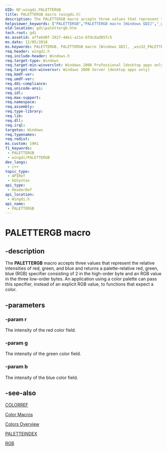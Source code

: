```yaml
---
UID: NF:wingdi.PALETTERGB
title: PALETTERGB macro (wingdi.h)
description: The PALETTERGB macro accepts three values that represent the relative intensities of red, green, and blue and returns a palette-relative red, green, blue (RGB) specifier consisting of 2 in the high-order byte and an RGB value in the three low-order bytes. An application using a color palette can pass this specifier, instead of an explicit RGB value, to functions that expect a color.
helpviewer_keywords: ["PALETTERGB","PALETTERGB macro [Windows GDI]","_win32_PALETTERGB","gdi.palettergb","wingdi/PALETTERGB"]
old-location: gdi\palettergb.htm
tech.root: gdi
ms.assetid: affe6d0f-2827-4de1-a21e-8fdcdad85fc5
ms.date: 12/05/2018
ms.keywords: PALETTERGB, PALETTERGB macro [Windows GDI], _win32_PALETTERGB, gdi.palettergb, wingdi/PALETTERGB
req.header: wingdi.h
req.include-header: Windows.h
req.target-type: Windows
req.target-min-winverclnt: Windows 2000 Professional [desktop apps only]
req.target-min-winversvr: Windows 2000 Server [desktop apps only]
req.kmdf-ver: 
req.umdf-ver: 
req.ddi-compliance: 
req.unicode-ansi: 
req.idl: 
req.max-support: 
req.namespace: 
req.assembly: 
req.type-library: 
req.lib: 
req.dll: 
req.irql: 
targetos: Windows
req.typenames: 
req.redist: 
ms.custom: 19H1
f1_keywords:
 - PALETTERGB
 - wingdi/PALETTERGB
dev_langs:
 - c++
topic_type:
 - APIRef
 - kbSyntax
api_type:
 - HeaderDef
api_location:
 - Wingdi.h
api_name:
 - PALETTERGB
---
```


# PALETTERGB macro


## -description

The <b>PALETTERGB</b> macro accepts three values that represent the relative intensities of red, green, and blue and returns a palette-relative red, green, blue (RGB) specifier consisting of 2 in the high-order byte and an RGB value in the three low-order bytes. An application using a color palette can pass this specifier, instead of an explicit RGB value, to functions that expect a color.

## -parameters

### -param r

The intensity of the red color field.

### -param g

The intensity of the green color field.

### -param b

The intensity of the blue color field.

## -see-also

<a href="https://docs.microsoft.com/windows/desktop/gdi/colorref">COLORREF</a>



<a href="https://docs.microsoft.com/windows/desktop/gdi/color-macros">Color Macros</a>



<a href="https://docs.microsoft.com/windows/desktop/gdi/colors">Colors Overview</a>



<a href="https://docs.microsoft.com/previous-versions/dd162770(v=vs.85)">PALETTEINDEX</a>



<a href="https://docs.microsoft.com/windows/desktop/api/wingdi/nf-wingdi-rgb">RGB</a>

